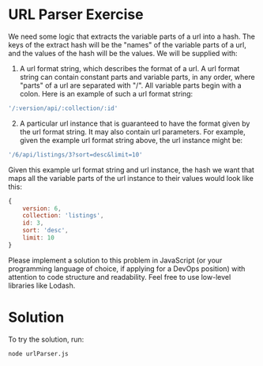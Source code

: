 
# URL Parser Exercise


We need some logic that extracts the variable parts of a url into a hash. The keys of the
extract hash will be the "names" of the variable parts of a url, and the values of the hash
will be the values. We will be supplied with:

1. A url format string, which describes the format of a url. A url format string can
contain constant parts and variable parts, in any order, where "parts" of a url are
separated with "/". All variable parts begin with a colon. Here is an example of
such a url format string:

``` javascript
'/:version/api/:collection/:id'
```

2. A particular url instance that is guaranteed to have the format given by the url
format string. It may also contain url parameters. For example, given the example
url format string above, the url instance might be:
``` javascript
'/6/api/listings/3?sort=desc&limit=10'
```

Given this example url format string and url instance, the hash we want that maps all
the variable parts of the url instance to their values would look like this:
``` javascript
{
    version: 6,
    collection: 'listings',
    id: 3,
    sort: 'desc',
    limit: 10
}
```
Please implement a solution to this problem in JavaScript (or your programming
language of choice, if applying for a DevOps position) with attention to code structure
and readability. Feel free to use low-level libraries like Lodash.

# Solution
To try the solution, run:
```
node urlParser.js
```